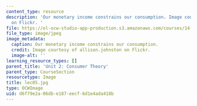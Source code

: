 ```yaml
---
content_type: resource
description: 'Our monetary income constrains our consumption. Image courtesy of allison.johnston
  on Flickr. '
file: https://ol-ocw-studio-app-production.s3.amazonaws.com/courses/14-01sc-principles-of-microeconomics-fall-2011/d6f79e2a06dbe187eecf6d1e4ada418b_lec05.jpg
file_type: image/jpeg
image_metadata:
  caption: Our monetary income constrains our consumption.
  credit: Image courtesy of allison.johnston on Flickr.
  image-alt: ''
learning_resource_types: []
parent_title: 'Unit 2: Consumer Theory'
parent_type: CourseSection
resourcetype: Image
title: lec05.jpg
type: OCWImage
uid: d6f79e2a-06db-e187-eecf-6d1e4ada418b
---
```


